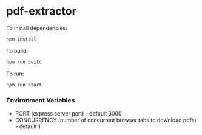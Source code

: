 # pdf-extractor

To install dependencies:

```bash
npm install
```

To build:

```bash
npm run build
```

To run:

```bash
npm run start
```

### Environment Variables

- PORT (express server port) - default 3000
- CONCURRENCY (number of concurrent browser tabs to download pdfs) - default 1